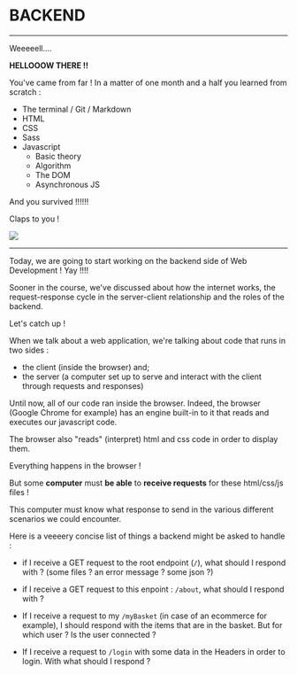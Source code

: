 # BACKEND

---

Weeeeell....

**HELLOOOW THERE !!**

You've came from far !
In a matter of one month and a half you learned from scratch :

- The terminal / Git / Markdown
- HTML
- CSS
- Sass
- Javascript
  - Basic theory
  - Algorithm
  - The DOM
  - Asynchronous JS

And you survived !!!!!!

Claps to you !

![](https://media.giphy.com/media/Z7DaJ3vjTBWsE/giphy.gif)

---

Today, we are going to start working on the backend side of Web Development ! Yay !!!!

Sooner in the course, we've discussed about how the internet works, the request-response cycle in the server-client relationship and the roles of the backend.

Let's catch up !

When we talk about a web application, we're talking about code that runs in two sides :

- the client (inside the browser) and;
- the server (a computer set up to serve and interact with the client through requests and responses)

Until now, all of our code ran inside the browser. Indeed, the browser (Google Chrome for example) has an engine built-in to it that reads and executes our javascript code.

The browser also "reads" (interpret) html and css code in order to display them.

Everything happens in the browser !

But some **computer** must **be able** to **receive requests** for these html/css/js files !

This computer must know what response to send in the various different scenarios we could encounter.

Here is a veeeery concise list of things a backend might be asked to handle :

- if I receive a GET request to the root endpoint (`/`), what should I respond with ? (some files ? an error message ? some json ?)

- if I receive a GET request to this enpoint : `/about`, what should I respond with ?

- If I receive a request to my `/myBasket` (in case of an ecommerce for example), I should respond with the items that are in the basket. But for which user ? Is the user connected ?

- If I receive a request to `/login` with some data in the Headers in order to login. With what should I respond ?
